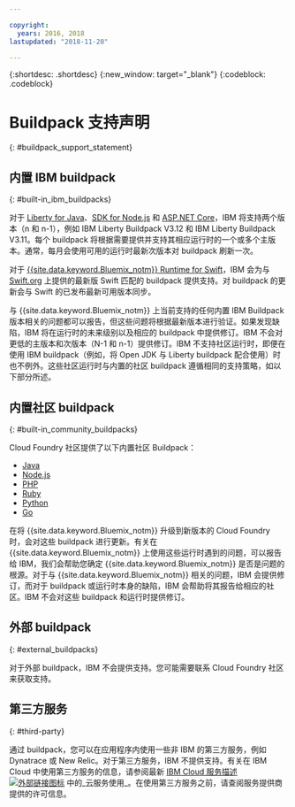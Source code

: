 ```yaml
---

copyright:
  years: 2016, 2018
lastupdated: "2018-11-20"

---
```


{:shortdesc: .shortdesc}
{:new_window: target="_blank"}
{:codeblock: .codeblock}

# Buildpack 支持声明
{: #buildpack_support_statement}


## 内置 IBM buildpack
{: #built-in_ibm_buildpacks}

对于 [Liberty for Java](/docs/runtimes/liberty/index.html)、[SDK for Node.js](/docs/runtimes/nodejs/index.html) 和 [ASP.NET Core](/docs/runtimes/dotnet/index.html)，IBM 将支持两个版本（n 和 n-1），例如 IBM Liberty Buildpack V3.12 和 IBM Liberty Buildpack V3.11。每个 buildpack 将根据需要提供并支持其相应运行时的一个或多个主版本。通常，每月会使用可用的运行时最新次版本对 buildpack 刷新一次。

对于 [{{site.data.keyword.Bluemix_notm}} Runtime for Swift](/docs/runtimes/swift/index.html)，IBM 会为与 [Swift.org](http://swift.org) 上提供的最新版 Swift 匹配的 buildpack 提供支持。对 buildpack 的更新会与 Swift 的已发布最新可用版本同步。

与 {{site.data.keyword.Bluemix_notm}} 上当前支持的任何内置 IBM Buildpack 版本相关的问题都可以报告，但这些问题将根据最新版本进行验证。如果发现缺陷，IBM 将在运行时的未来级别以及相应的 buildpack 中提供修订。IBM 不会对更低的主版本和次版本（N-1 和 n-1）提供修订。IBM 不支持社区运行时，即便在使用 IBM buildpack（例如，将 Open JDK 与 Liberty buildpack 配合使用）时也不例外。这些社区运行时与内置的社区 buildpack 遵循相同的支持策略，如以下部分所述。

## 内置社区 buildpack
{: #built-in_community_buildpacks}

Cloud Foundry 社区提供了以下内置社区 Buildpack：

* [Java](/docs/runtimes/tomcat/index.html)
* [Node.js](https://github.com/cloudfoundry/nodejs-buildpack)
* [PHP](/docs/runtimes/php/index.html)
* [Ruby](/docs/runtimes/ruby/index.html)
* [Python](/docs/runtimes/python/index.html)
* [Go](/docs/runtimes/go/index.html)

在将 {{site.data.keyword.Bluemix_notm}} 升级到新版本的 Cloud Foundry 时，会对这些 buildpack 进行更新。有关在 {{site.data.keyword.Bluemix_notm}} 上使用这些运行时遇到的问题，可以报告给 IBM，我们会帮助您确定 {{site.data.keyword.Bluemix_notm}} 是否是问题的根源。对于与 {{site.data.keyword.Bluemix_notm}} 相关的问题，IBM 会提供修订，而对于 buildpack 或运行时本身的缺陷，IBM 会帮助将其报告给相应的社区。IBM 不会对这些 buildpack 和运行时提供修订。

## 外部 buildpack
{: #external_buildpacks}

对于外部 buildpack，IBM 不会提供支持。您可能需要联系 Cloud Foundry 社区来获取支持。

## 第三方服务
{: #third-party}

通过 buildpack，您可以在应用程序内使用一些非 IBM 的第三方服务，例如 Dynatrace 或 New Relic。对于第三方服务，IBM 不提供支持。有关在 IBM Cloud 中使用第三方服务的信息，请参阅最新 [IBM Cloud 服务描述 ![外部链接图标](../../icons/launch-glyph.svg "外部链接图标")](https://www-03.ibm.com/software/sla/sladb.nsf/sla/bm) 中的_云服务使用_。在使用第三方服务之前，请查阅服务提供商提供的许可信息。
